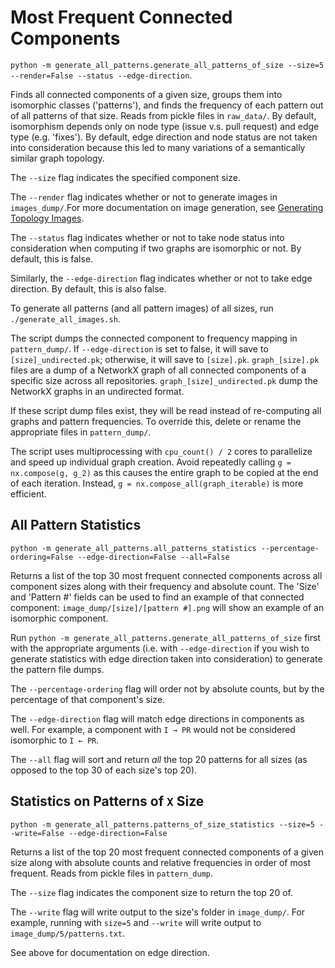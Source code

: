 # Most Frequent Connected Components

`python -m generate_all_patterns.generate_all_patterns_of_size --size=5 --render=False --status --edge-direction`.

Finds all connected components of a given size, groups them into isomorphic classes ('patterns'), and finds the frequency of each pattern out of all patterns of that size. Reads from pickle files in `raw_data/`. By default, isomorphism depends only on node type (issue v.s. pull request) and edge type (e.g. 'fixes'). By default, edge direction and node status are not taken into consideration because this led to many variations of a semantically similar graph topology.

The `--size` flag indicates the specified component size.

The `--render` flag indicates whether or not to generate images in `images_dump/`.For more documentation on image generation, see [Generating Topology Images](./Generating-Topology-Images.md).

The `--status` flag indicates whether or not to take node status into consideration when computing if two graphs are isomorphic or not. By default, this is false.

Similarly, the `--edge-direction` flag indicates whether or not to take edge direction. By default, this is also false.

To generate all patterns (and all pattern images) of all sizes, run `./generate_all_images.sh`.

The script dumps the connected component to frequency mapping in `pattern_dump/`. If `--edge-direction` is set to false, it will save to `[size]_undirected.pk`; otherwise, it will save to `[size].pk`. `graph_[size].pk` files are a dump of a NetworkX graph of all connected components of a specific size across all repositories. `graph_[size]_undirected.pk` dump the NetworkX graphs in an undirected format.

If these script dump files exist, they will be read instead of re-computing all graphs and pattern frequencies. To override this, delete or rename the appropriate files in `pattern_dump/`.

The script uses multiprocessing with `cpu_count() / 2` cores to parallelize and speed up individual graph creation. Avoid repeatedly calling `g = nx.compose(g, g_2)` as this causes the entire graph to be copied at the end of each iteration. Instead, `g = nx.compose_all(graph_iterable)` is more efficient.

## All Pattern Statistics

`python -m generate_all_patterns.all_patterns_statistics --percentage-ordering=False --edge-direction=False --all=False`

Returns a list of the top 30 most frequent connected components across all component sizes along with their frequency and absolute count. The 'Size' and 'Pattern #' fields can be used to find an example of that connected component: `image_dump/[size]/[pattern #].png` will show an example of an isomorphic component.

Run `python -m generate_all_patterns.generate_all_patterns_of_size` first with the appropriate arguments (i.e. with `--edge-direction` if you wish to generate statistics with edge direction taken into consideration) to generate the pattern file dumps.

The `--percentage-ordering` flag will order not by absolute counts, but by the percentage of that component's size.

The `--edge-direction` flag will match edge directions in components as well. For example, a component with `I → PR` would not be considered isomorphic to `I ← PR`.

The `--all` flag will sort and return *all* the top 20 patterns for all sizes (as opposed to the top 30 of each size's top 20).

## Statistics on Patterns of `X` Size

`python -m generate_all_patterns.patterns_of_size_statistics --size=5 --write=False --edge-direction=False`

Returns a list of the top 20 most frequent connected components of a given size along with absolute counts and relative frequencies in order of most frequent. Reads from pickle files in `pattern_dump`.

The `--size` flag indicates the component size to return the top 20 of.

The `--write` flag will write output to the size's folder in `image_dump/`. For example, running with `size=5` and `--write` will write output to `image_dump/5/patterns.txt`.

See above for documentation on edge direction.

